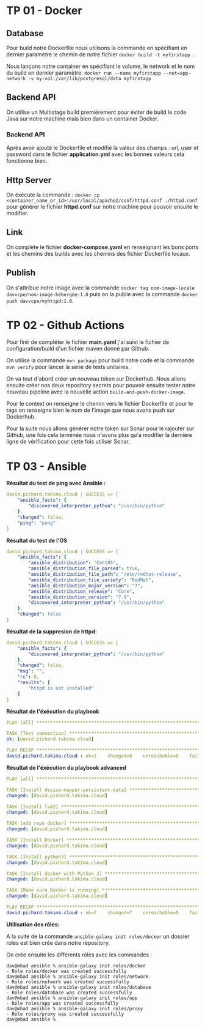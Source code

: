 # TP 01 - Docker

## Database

Pour build notre Dockerfile nous utilisons la commande en spécifiant en dernier paramètre le chemin de notre fichier
`docker build -t myfirstapp .`

Nous lançons notre container en spécifiant le volume, le network et le nom du build en dernier paramètre.
`docker run --name myfirstapp --net=app-network -v my-vol:/var/lib/postgresql/data myfirstapp`

## Backend API

On utilise un Multistage build premièrement pour éviter de build le code Java sur notre machine mais bien dans un container Docker.

### Backend API

Après avoir ajouté le Dockerfile et modifié la valeur des champs : url, user et password dans le fichier **application.yml** avec les bonnes valeurs cela fonctionne bien.

## Http Server

On éxécute la commande : `docker cp <container_name_or_id>:/usr/local/apache2/conf/httpd.conf ./httpd.conf` pour générer le fichier **httpd.conf** sur notre machine pour pouvoir ensuite le modifier.

## Link

On complète le fichier **docker-compose.yaml** en renseignant les bons ports et les chemins des builds avec les chemins des fichier Dockerfile locaux.

## Publish

On s'attribue notre image avec la commande `docker tag nom-image-locale davvcpe/nom-image-hébergée:1.0` puis on la publie avec la commande `docker push davvcpe/myhttpd:1.0`.

# TP 02 - Github Actions

Pour finir de compléter le fichier **main.yaml** j'ai suivi le fichier de configuration/build d'un fichier maven donné par Github.

On utilise la commande `mvn package` pour build notre code et la commande `mvn verify` pour lancer la série de tests unitaires.

On va tout d'abord créer un nouveau token sur Dockerhub. Nous allons ensuite créer nos deux repository secrets pour pouvoir ensuite tester notre nouveau pipeline avec la nouvelle action `build-and-push-docker-image`.

Pour le context on renseigne le chemin vers le fichier Dockerfile et pour le tags on renseigne bien le nom de l'image que nous avons push sur Dockerhub.

Pour la suite nous allons générer notre token sur Sonar pour le rajouter sur Github, une fois cela terminée nous n'avons plus qu'a modifier la dernière ligne de vérification pour cette fois utiliser Sonar.

# TP 03 - Ansible

**Résultat du test de ping avec Ansible :**

```yaml
david.pichard.takima.cloud | SUCCESS => {
    "ansible_facts": {
        "discovered_interpreter_python": "/usr/bin/python"
    },
    "changed": false,
    "ping": "pong"
}
```

**Résultat du test de l'OS**

```yaml
david.pichard.takima.cloud | SUCCESS => {
    "ansible_facts": {
        "ansible_distribution": "CentOS",
        "ansible_distribution_file_parsed": true,
        "ansible_distribution_file_path": "/etc/redhat-release",
        "ansible_distribution_file_variety": "RedHat",
        "ansible_distribution_major_version": "7",
        "ansible_distribution_release": "Core",
        "ansible_distribution_version": "7.9",
        "discovered_interpreter_python": "/usr/bin/python"
    },
    "changed": false
}
```

**Résultat de la suppresion de httpd:**

```yaml
david.pichard.takima.cloud | SUCCESS => {
    "ansible_facts": {
        "discovered_interpreter_python": "/usr/bin/python"
    },
    "changed": false,
    "msg": "",
    "rc": 0,
    "results": [
        "httpd is not installed"
    ]
}
```

**Résultat de l'éxécution du playbook**

```yaml
PLAY [all] ***********************************************************************************************************************************************************************************

TASK [Test connection] ***********************************************************************************************************************************************************************
ok: [david.pichard.takima.cloud]

PLAY RECAP ***********************************************************************************************************************************************************************************
david.pichard.takima.cloud : ok=1    changed=0    unreachable=0    failed=0    skipped=0    rescued=0    ignored=0
```

**Résultat de l'éxécution du playbook advanced**

```yaml
PLAY [all] *******************************************************************************************************************************************************************************************

TASK [Install device-mapper-persistent-data] *********************************************************************************************************************************************************
changed: [david.pichard.takima.cloud]

TASK [Install lvm2] **********************************************************************************************************************************************************************************
changed: [david.pichard.takima.cloud]

TASK [add repo docker] *******************************************************************************************************************************************************************************
changed: [david.pichard.takima.cloud]

TASK [Install Docker] ********************************************************************************************************************************************************************************
changed: [david.pichard.takima.cloud]

TASK [Install python3] *******************************************************************************************************************************************************************************
changed: [david.pichard.takima.cloud]

TASK [Install docker with Python 3] ******************************************************************************************************************************************************************
changed: [david.pichard.takima.cloud]

TASK [Make sure Docker is running] *******************************************************************************************************************************************************************
changed: [david.pichard.takima.cloud]

PLAY RECAP *******************************************************************************************************************************************************************************************
david.pichard.takima.cloud : ok=7    changed=7    unreachable=0    failed=0    skipped=0    rescued=0    ignored=0
```

**Utilisation des rôles:**

A la suite de la commande `ansible-galaxy init roles/docker` un dossier roles est bien crée dans notre repository.

On crée ensuite les différents rôles avec les commandes :

```shell
dav@mbad ansible % ansible-galaxy init roles/docker
- Role roles/docker was created successfully
dav@mbad ansible % ansible-galaxy init roles/network
- Role roles/network was created successfully
dav@mbad ansible % ansible-galaxy init roles/database
- Role roles/database was created successfully
dav@mbad ansible % ansible-galaxy init roles/app
- Role roles/app was created successfully
dav@mbad ansible % ansible-galaxy init roles/proxy
- Role roles/proxy was created successfully
dav@mbad ansible %
```
